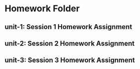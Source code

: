 # Homework Folder

## unit-1: Session 1 Homework Assignment
## unit-2: Session 2 Homework Assignment
## unit-3: Session 3 Homework Assignment
